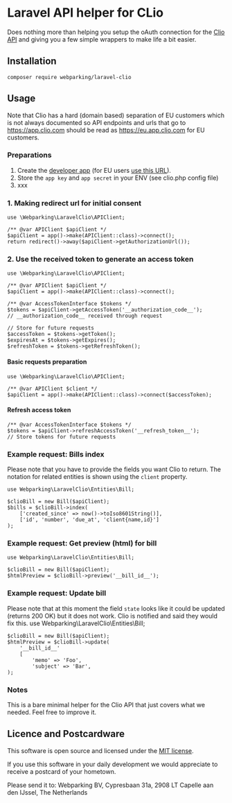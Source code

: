 # Laravel API helper for CLio
Does nothing more than helping you setup the oAuth connection for the [Clio API](https://app.clio.com/api/v4/documentation) and giving you a few simple wrappers to make life a bit easier.

## Installation
```
composer require webparking/laravel-clio
```

## Usage
Note that Clio has a hard (domain based) separation of EU customers which is not always documented so API endpoints and urls that go to https://app.clio.com should be read as https://eu.app.clio.com for EU customers. 

### Preparations
1. Create the [developer app](https://app.clio.com/nc/#/settings?path=settings%2Fdeveloper_applications) (for EU users [use this URL](https://eu.app.clio.com/nc/#/settings?path=settings%2Fdeveloper_applications)).
2. Store the `app key` and `app secret` in your ENV (see clio.php config file)
3. xxx 

### 1. Making redirect url for initial consent
    use \Webparking\LaravelClio\APIClient;

    /** @var APIClient $apiClient */
    $apiClient = app()->make(APIClient::class)->connect();
    return redirect()->away($apiClient->getAuthorizationUrl());
    
### 2. Use the received token to generate an access token
    use \Webparking\LaravelClio\APIClient;

    /** @var APIClient $apiClient */
    $apiClient = app()->make(APIClient::class)->connect();

    /** @var AccessTokenInterface $tokens */
    $tokens = $apiClient->getAccessToken('__authorization_code__');
    // __authorization_code__ received through request
    
    // Store for future requests
    $accessToken = $tokens->getToken();
    $expiresAt = $tokens->getExpires();
    $refreshToken = $tokens->getRefreshToken();
        
#### Basic requests preparation
    use \Webparking\LaravelClio\APIClient;
        
    /** @var APIClient $client */
    $apiClient = app()->make(APIClient::class)->connect($accessToken);
        
#### Refresh access token
    /** @var AccessTokenInterface $tokens */
    $tokens = $apiClient->refreshAccessToken('__refresh_token__');
    // Store tokens for future requests
    
### Example request: Bills index
Please note that you have to provide the fields you want Clio to return. The notation for related entities is shown using the `client` property.

    use Webparking\LaravelClio\Entities\Bill;

    $clioBill = new Bill($apiClient);
    $bills = $clioBill->index(
        ['created_since' => now()->toIso8601String()],
        ['id', 'number', 'due_at', 'client{name,id}']
    );
    
### Example request: Get preview (html) for bill
    use Webparking\LaravelClio\Entities\Bill;

    $clioBill = new Bill($apiClient);
    $htmlPreview = $clioBill->preview('__bill_id__');

### Example request: Update bill
Please note that at this moment the field `state` looks like it could be updated (returns 200 OK) but it does not work. Clio is notified and said they would fix this.
    use Webparking\LaravelClio\Entities\Bill;

    $clioBill = new Bill($apiClient);
    $htmlPreview = $clioBill->update(
        '__bill_id__'
        [
            'memo' => 'Foo',
            'subject' => 'Bar',
    );
    
### Notes
This is a bare minimal helper for the Clio API that just covers what we needed. Feel free to improve it. 

## Licence and Postcardware

This software is open source and licensed under the [MIT license](/LICENSE.md).

If you use this software in your daily development we would appreciate to receive a postcard of your hometown.

Please send it to: Webparking BV, Cypresbaan 31a, 2908 LT Capelle aan den IJssel, The Netherlands
